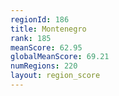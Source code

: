 ```yaml
---
regionId: 186
title: Montenegro
rank: 185
meanScore: 62.95
globalMeanScore: 69.21
numRegions: 220
layout: region_score
---
```


